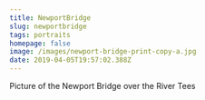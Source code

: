 ```yaml
---
title: NewportBridge
slug: newportbridge
tags: portraits
homepage: false
image: /images/newport-bridge-print-copy-a.jpg
date: 2019-04-05T19:57:02.388Z
---
```

Picture of the Newport Bridge over the River Tees
